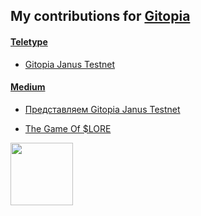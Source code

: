 ## My contributions for [Gitopia](https://gitopia.com/)
  
#### [Teletype](https://teletype.in/@kupriianov88)

* [Gitopia Janus Testnet](https://teletype.in/@kupriianov88/DCHIzrg4BqT)

#### [Medium](https://medium.com/@MikhailKupriya2)

* [Представляем Gitopia Janus Testnet](https://medium.com/@MikhailKupriya2/%D0%BF%D1%80%D0%B5%D0%B4%D1%81%D1%82%D0%B0%D0%B2%D0%BB%D1%8F%D0%B5%D0%BC-gitopia-janus-testnet-50027c86759e)

* [The Game Of $LORE](https://medium.com/@MikhailKupriya2/the-game-of-lore-fa1d7cfed5a5)

<img src="https://media.giphy.com/media/WEwplhsxRcHz6rRdUx/giphy.gif" width="100px"/>
